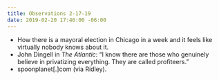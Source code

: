 ```yaml
---
title: Observations 2-17-19
date: 2019-02-20 17:46:00 -06:00
---
```


- How there is a mayoral election in Chicago in a week and it feels like virtually nobody knows about it.
- John Dingell in *The Atlantic*: “I know there are those who genuinely believe in privatizing everything. They are called profiteers.”
- spoonplanet[.]com (via Ridley).
